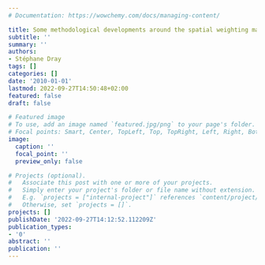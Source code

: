 ```yaml
---
# Documentation: https://wowchemy.com/docs/managing-content/

title: Some methodological developments around the spatial weighting matrix in ecology
subtitle: ''
summary: ''
authors:
- Stéphane Dray
tags: []
categories: []
date: '2010-01-01'
lastmod: 2022-09-27T14:50:48+02:00
featured: false
draft: false

# Featured image
# To use, add an image named `featured.jpg/png` to your page's folder.
# Focal points: Smart, Center, TopLeft, Top, TopRight, Left, Right, BottomLeft, Bottom, BottomRight.
image:
  caption: ''
  focal_point: ''
  preview_only: false

# Projects (optional).
#   Associate this post with one or more of your projects.
#   Simply enter your project's folder or file name without extension.
#   E.g. `projects = ["internal-project"]` references `content/project/deep-learning/index.md`.
#   Otherwise, set `projects = []`.
projects: []
publishDate: '2022-09-27T14:12:52.112209Z'
publication_types:
- '0'
abstract: ''
publication: ''
---
```

